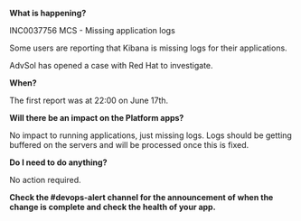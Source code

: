 
**What is happening?**

INC0037756 MCS - Missing application logs

Some users are reporting that Kibana is missing logs for their applications.

AdvSol has opened a case with Red Hat to investigate.

**When?**

The first report was at 22:00 on June 17th.

**Will there be an impact on the Platform apps?**

No impact to running applications, just missing logs. Logs should be getting buffered on the servers and will be processed once this is fixed.

**Do I need to do anything?**

No action required.

**Check the #devops-alert channel for the announcement of when the change is complete and check the health of your app.**
